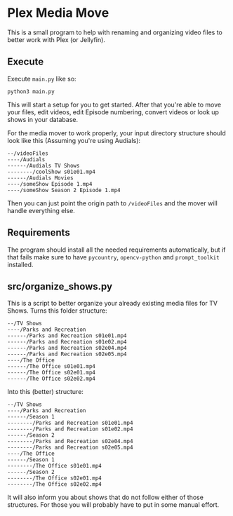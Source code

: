 # Plex Media Move

This is a small program to help with renaming and organizing video files to better work with
Plex (or Jellyfin).

## Execute

Execute `main.py` like so:
```shell
python3 main.py
```
This will start a setup for you to get started. After that you're able to move your files, edit videos,
edit Episode numbering, convert videos or look up shows in your database.

For the media mover to work properly, your input directory structure should look like this 
(Assuming you're using Audials):
```
--/videoFiles
----/Audials
------/Audials TV Shows
--------/coolShow s01e01.mp4
------/Audials Movies
----/someShow Episode 1.mp4
----/someShow Season 2 Episode 1.mp4
```
Then you can just point the origin path to `/videoFiles` and the mover will handle everything else.

## Requirements

The program should install all the needed requirements automatically, but if that fails make sure to have
`pycountry`, `opencv-python` and `prompt_toolkit` installed.


## src/organize_shows.py

This is a script to better organize your already existing media files for TV Shows. Turns 
this folder structure:
```
--/TV Shows
----/Parks and Recreation
------/Parks and Recreation s01e01.mp4
------/Parks and Recreation s01e02.mp4
------/Parks and Recreation s02e04.mp4
------/Parks and Recreation s02e05.mp4
----/The Office
------/The Office s01e01.mp4
------/The Office s02e01.mp4
------/The Office s02e02.mp4
```
Into this (better) structure:
```
--/TV Shows
----/Parks and Recreation
------/Season 1
--------/Parks and Recreation s01e01.mp4
--------/Parks and Recreation s01e02.mp4
------/Season 2
--------/Parks and Recreation s02e04.mp4
--------/Parks and Recreation s02e05.mp4
----/The Office
------/Season 1
--------/The Office s01e01.mp4
------/Season 2
--------/The Office s02e01.mp4
--------/The Office s02e02.mp4
```
It will also inform you about shows that do not follow either of those structures. For those
you will probably have to put in some manual effort.
